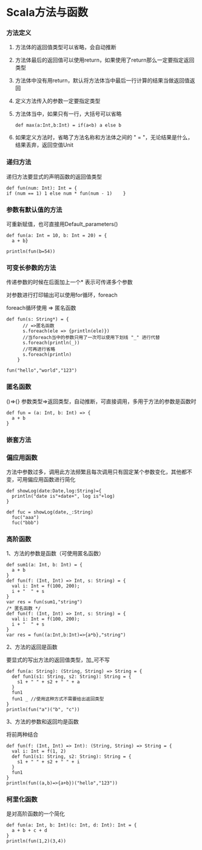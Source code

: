 # Scala方法与函数

### 方法定义

1. 方法体的返回值类型可以省略，会自动推断

2. 方法体最后的返回值可以使用return，如果使用了return那么一定要指定返回类型

3. 方法体中没有用return，默认将方法体当中最后一行计算的结果当做返回值返回

4. 定义方法传入的参数一定要指定类型

5. 方法体当中，如果只有一行，大括号可以省略

   ```
   def max(a:Int,b:Int) = if(a<b) a else b
   ```

6. 如果定义方法时，省略了方法名称和方法体之间的 " = "，无论结果是什么，结果丢弃，返回空值Unit

### 递归方法

递归方法要显式的声明函数的返回值类型

```
def fun(num: Int): Int = {      
if (num == 1) 1 else num * fun(num - 1)    }
```

### 参数有默认值的方法

可重新赋值，也可直接用Default_parameters() 

    def fun(a: Int = 10, b: Int = 20) = {
      a + b}
    
    println(fun(b=54))
### 可变长参数的方法

传递参数的时候在后面加上一个* 表示可传递多个参数

对参数进行打印输出可以使用for循环，foreach

foreach循环使用 => 匿名函数

```
def fun(s: String*) = {
      // =>匿名函数
      s.foreach(ele => {println(ele)})
      //当foreach当中的参数只用了一次可以使用下划线 "_" 进行代替
      s.foreach(println(_))
      //可再进行省略
      s.foreach(println)
    }
```

```
fun("hello","world","123")
```

### 匿名函数

()=>{} 参数类型=>返回类型，自动推断，可直接调用，多用于方法的参数是函数时

```
def fun = (a: Int, b: Int) => {
  a + b
}
```

### 嵌套方法

### 偏应用函数

方法中参数过多，调用此方法频繁且每次调用只有固定某个参数变化，其他都不变，可用偏应用函数进行简化

```
def showLog(date:Date,log:String)={
  println("date is"+date+", log is"+log)
}

def fuc = showLog(date,_:String)
  fuc("aaa")
  fuc("bbb")
```

### 高阶函数

1、方法的参数是函数（可使用匿名函数）

	def sum1(a: Int, b: Int) = {
	  a + b
	}
	def fun(f: (Int, Int) => Int, s: String) = {
	  val i: Int = f(100, 200);
	  i + "  " + s
	}
	var res = fun(sum1,"string")
	/* 匿名函数 */ 
	def fun(f: (Int, Int) => Int, s: String) = {
	  val i: Int = f(100, 200);
	  i + "  " + s
	}
	var res = fun((a:Int,b:Int)=>{a*b},"string")
2、方法的返回是函数

要显式的写出方法的返回值类型，加_可不写

    def fun(a: String): (String, String) => String = {
      def fun1(s1: String, s2: String): String = {
        s1 + " " + s2 + " " + a
      }
      fun1
      fun1 _ //使用这种方式不需要给出返回类型
    }
    println(fun("a")("b", "c"))
3、方法的参数和返回均是函数

将前两种结合

    def fun(f: (Int, Int) => Int): (String, String) => String = {
      val i: Int = f(1, 2)
      def fun1(s1: String, s2: String): String = {
        s1 + " " + s2 + " " + i
      }
      fun1
    }
    println(fun((a,b)=>{a+b})("hello","123"))
### 柯里化函数

是对高阶函数的一个简化

    def fun(a: Int, b: Int)(c: Int, d: Int): Int = {
      a + b + c + d
    }
    println(fun(1,2)(3,4))